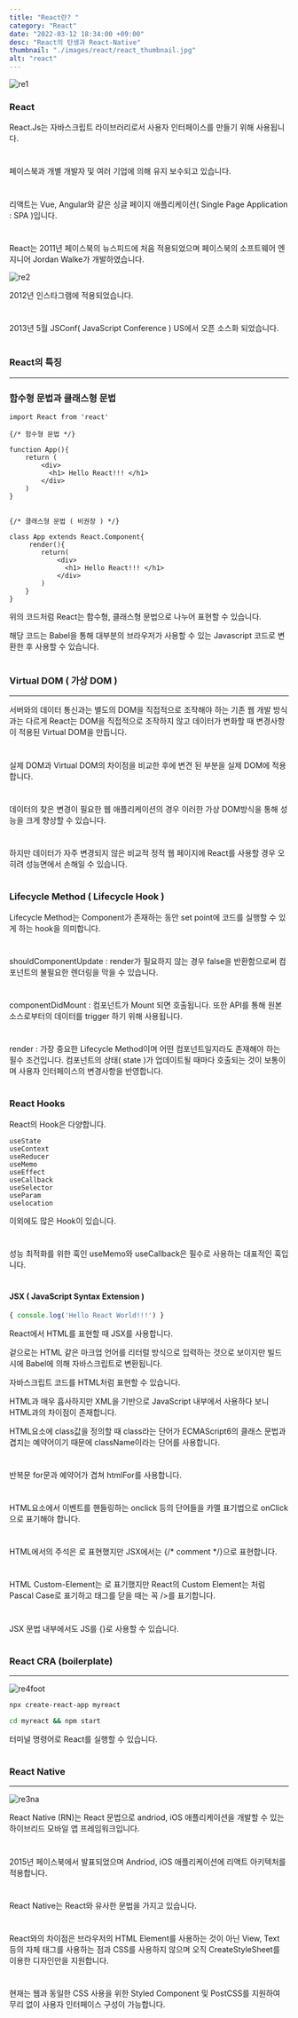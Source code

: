 ```yaml
---
title: "React란? "
category: "React"
date: "2022-03-12 18:34:00 +09:00"
desc: "React의 탄생과 React-Native"
thumbnail: "./images/react/react_thumbnail.jpg"
alt: "react"
---
```


![re1](https://user-images.githubusercontent.com/85836879/170816631-22dfd633-de98-49fd-9318-9998a24b9f91.png)

### React

React.Js는 자바스크립트 라이브러리로서 사용자 인터페이스를 만들기 위해 사용됩니다.
#
페이스북과 개별 개발자 및 여러 기업에 의해 유지 보수되고 있습니다.
#
리액트는 Vue, Angular와 같은 싱글 페이지 애플리케이션( Single Page Application : SPA )입니다.
#
React는 2011년 페이스북의 뉴스피드에 처음 적용되었으며 페이스북의 소프트웨어 엔지니어 Jordan Walke가 개발하였습니다.

![re2](https://user-images.githubusercontent.com/85836879/170816654-833324af-46c9-4266-9b54-b977a3fc64ad.jpeg)


2012년 인스타그램에 적용되었습니다.
#
2013년 5월 JSConf( JavaScript Conference ) US에서 오픈 소스화 되었습니다.
#
### React의 특징
---
### 함수형 문법과 클래스형 문법

```tsx
import React from 'react'

{/* 함수형 문법 */}

function App(){
    return (
    	<div>
          <h1> Hello React!!! </h1>
        </div>
    )
}


{/* 클래스형 문법 ( 비권장 ) */}

class App extends React.Component{
     render(){
    	return(
            <div>
              <h1> Hello React!!! </h1>
            </div>
        )
    }
}
```

위의 코드처럼 React는 함수형, 클래스형 문법으로 나누어 표현할 수 있습니다.

해당 코드는 Babel을 통해 대부분의 브라우저가 사용할 수 있는 Javascript 코드로 변환한 후 사용할 수 있습니다.
#

### Virtual DOM ( 가상 DOM )
---
서버와의 데이터 통신과는 별도의 DOM을 직접적으로 조작해야 하는 기존 웹 개발 방식과는 다르게 React는 DOM을 직접적으로 조작하지 않고 데이터가 변화할 때 변경사항이 적용된 Virtual DOM을 만듭니다.
#
실제 DOM과 Virtual DOM의 차이점을 비교한 후에 변견 된 부분을 실제 DOM에 적용합니다.
#
데이터의 찾은 변경이 필요한 웹 애플리케이션의 경우 이러한 가상 DOM방식을 통해 성능을 크게 향상할 수 있습니다.
#
하지만 데이터가 자주 변경되지 않은 비교적 정적 웹 페이지에 React를 사용할 경우 오히려 성능면에서 손해일 수 있습니다.
#
### Lifecycle Method ( Lifecycle Hook )

Lifecycle Method는 Component가 존재하는 동안 set point에 코드를 실행할 수 있게 하는 hook을 의미합니다.
#
shouldComponentUpdate : render가 필요하지 않는 경우 false을 반환함으로써 컴포넌트의 불필요한 렌더링을 막을 수 있습니다.
#
componentDidMount : 컴포넌트가 Mount 되면 호출됩니다. 또한 API를 통해 원본 소스로부터의 데이터를 trigger 하기 위해 사용됩니다.
#
render : 가장 중요한 Lifecycle Method이며 어떤 컴포넌트일지라도 존재해야 하는 필수 조건입니다. 컴포넌트의 상태( state )가 업데이트될 때마다 호출되는 것이 보통이며 사용자 인터페이스의 변경사항을 반영합니다.
#

### React Hooks

React의 Hook은 다양합니다.

    useState
    useContext
    useReducer
    useMemo
    useEffect
    useCallback
    useSelector
    useParam
    uselocation

이외에도 많은 Hook이 있습니다.
#
성능 최적화를 위한 훅인 useMemo와 useCallback은 필수로 사용하는 대표적인 훅입니다.
#
#### JSX ( JavaScript Syntax Extension )

```js
{ console.log('Hello React World!!!') }
```

React에서 HTML를 표현할 때 JSX를 사용합니다. 

겉으로는 HTML 같은 마크업 언어를 리터럴 방식으로 입력하는 것으로 보이지만 빌드 시에 Babel에 의해 자바스크립트로 변환됩니다.

자바스크립트 코드를 HTML처럼 표현할 수 있습니다.

HTML과 매우 흡사하지만 XML을 기반으로 JavaScript 내부에서 사용하다 보니 HTML과의 차이점이 존재합니다.

HTML요소에 class값을 정의할 때 class라는 단어가 ECMAScript6의 클래스 문법과 겹치는 예약어이기 때문에 className이라는 단어를 사용합니다.
#
반복문 for문과 예약어가 겹쳐 htmlFor를 사용합니다.
#

HTML요소에서 이벤트를 핸들링하는 onclick 등의 단어들을 카멜 표기법으로 onClick으로 표기해야 합니다.
#
HTML에서의 주석은 <!-- comment -->로 표현했지만 JSX에서는 {/\* comment \*/}으로 표현합니다.
#
HTML Custom-Element는 <juwon-element>로 표기했지만 React의 Custom Element는 <JuwonElement>처럼 Pascal Case로 표기하고 태그를 닫을 때는 꼭 />를 표기합니다.
#
JSX 문법 내부에서도 JS를 {}로 사용할 수 있습니다.
#
### React CRA (boilerplate) 
---

![re4foot](https://user-images.githubusercontent.com/85836879/170816730-941100b6-5e54-47ca-a487-cfe4e2f57be2.png)

```bash
npx create-react-app myreact

cd myreact && npm start
```
터미널 명령어로 React를 실행할 수 있습니다.
#

### React Native
---
![re3na](https://user-images.githubusercontent.com/85836879/170816721-71b7cac6-8e1c-434b-a1e6-ca890c851bee.png)

React Native (RN)는 React 문법으로 andriod, iOS 애플리케이션을 개발할 수 있는 하이브리드 모바일 앱 프레임워크입니다.
#
2015년 페이스북에서 발표되었으며 Andriod, iOS 애플리케이션에 리액트 아키텍처를 적용합니다.
#
React Native는 React와 유사한 문법을 가지고 있습니다.
#
React와의 차이점은 브라우저의 HTML Element를 사용하는 것이 아닌 View, Text 등의 자체 태그를 사용하는 점과 CSS를 사용하지 않으며 오직 CreateStyleSheet를 이용한 디자인만을 지원합니다.
#
현재는 웹과 동일한 CSS 사용을 위한 Styled Component 및 PostCSS를 지원하여 무리 없이 사용자 인터페이스 구성이 가능합니다.